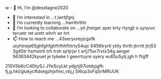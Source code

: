 w - 👋 Hi, I’m @deselagne2020
- 👀 I’m interested in ...t jwrtjfgnj
- 🌱 I’m currently learning ...hwrthrthtr
- 💞️ I’m looking to collaborate on ...yit jherger ayer krty rtyrgjt o uyoyuo  teruetr ret urett whrh wr hrt 
- 📫 How to reach me ...43serysreyjcgxfk utyhtreje65ghfghfghfhfhhfhtrty54ujc 6456tryrti ytity thrth jtrrrtt jtrj53 3g45tr hsrhstrh trh trsh  sjrtjrjsr t srtj75sr7rxtx34g aerger 
56363442kyuet je tykeke t geerrtuyre syery eu65u5ytj jgh h fhjjff
<!---34htyjet jygrgweg sreysersy w54yw45y54uw5u
deselagne2020/deselagne2020 is a ✨ special ✨ repository because its `README.md` (this file) appears on your GitHub profile.
You can click the Preview link to take a look at your changes.
--->
210V5b6cC4DtySJ
JYeScyLkt
 ydjytj67iotdyjgfh fj,g.hkl/glukycftdsegzhjxfmc,vbj,j
Si6cp3xFqSnMRUUK
